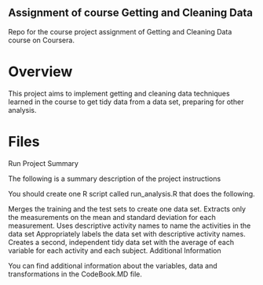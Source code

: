 ## Assignment of course Getting and Cleaning Data 
Repo for the course project assignment of Getting and Cleaning Data course on Coursera.

# Overview

This project aims to implement getting and cleaning data techniques learned in the course to get tidy data from a data set, preparing for other analysis. 

# Files
Run
Project Summary

The following is a summary description of the project instructions

You should create one R script called run_analysis.R that does the following.

Merges the training and the test sets to create one data set.
Extracts only the measurements on the mean and standard deviation for each measurement.
Uses descriptive activity names to name the activities in the data set
Appropriately labels the data set with descriptive activity names.
Creates a second, independent tidy data set with the average of each variable for each activity and each subject.
Additional Information

You can find additional information about the variables, data and transformations in the CodeBook.MD file.
